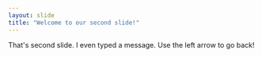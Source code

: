 ```yaml
---
layout: slide
title: "Welcome to our second slide!"
---
```

That's second slide. I even typed a message.
Use the left arrow to go back!
